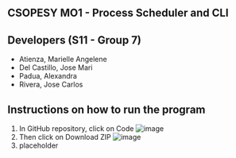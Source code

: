 ## CSOPESY MO1 - Process Scheduler and CLI

## Developers (S11 - Group 7)
* Atienza, Marielle Angelene<br>
* Del Castillo, Jose Mari<br>
* Padua, Alexandra<br>
* Rivera, Jose Carlos<br>

## Instructions on how to run the program
1. In GitHub repository, click on Code
![image](https://github.com/user-attachments/assets/4251b0e3-e4bb-44f1-a47a-9cade19a03b1)
2. Then click on Download ZIP
![image](https://github.com/user-attachments/assets/88e0f0bf-9ca0-424b-aaec-dadf1178b40a)
3. placeholder
